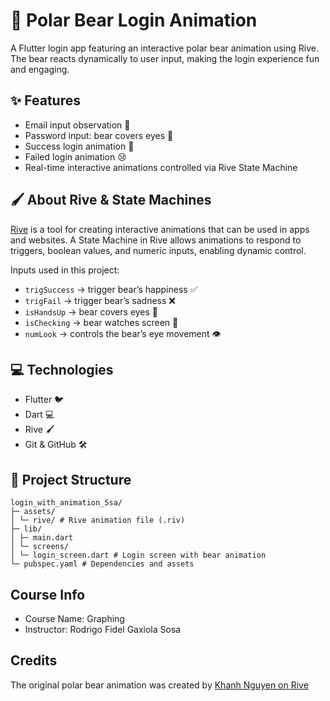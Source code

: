
# 🐻 Polar Bear Login Animation

A Flutter login app featuring an interactive polar bear animation using Rive. The bear reacts dynamically to user input, making the login experience fun and engaging.

## ✨ Features

- Email input observation 👀
- Password input: bear covers eyes 🙈
- Success login animation 🎉
- Failed login animation 😢
- Real-time interactive animations controlled via Rive State Machine

## 🖌️ About Rive & State Machines

[Rive](https://rive.app/) is a tool for creating interactive animations that can be used in apps and websites.
A State Machine in Rive allows animations to respond to triggers, boolean values, and numeric inputs, enabling dynamic control.

Inputs used in this project:

- `trigSuccess` → trigger bear’s happiness ✅
- `trigFail` → trigger bear’s sadness ❌
- `isHandsUp` → bear covers eyes 🙈
- `isChecking` → bear watches screen 👀
- `numLook` → controls the bear’s eye movement 👁️

## 💻 Technologies

- Flutter 🐦
- Dart 💻
- Rive 🖌️
- Git & GitHub 🛠️

## 📂 Project Structure

```text
login_with_animation_5sa/
├─ assets/
│ └─ rive/ # Rive animation file (.riv)
├─ lib/
│ ├─ main.dart
│ └─ screens/
│ └─ login_screen.dart # Login screen with bear animation
└─ pubspec.yaml # Dependencies and assets
```

## Course Info

- Course Name: Graphing
- Instructor: Rodrigo Fidel Gaxiola Sosa

## Credits

The original polar bear animation was created by [Khanh Nguyen on Rive](https://rive.app/marketplace/3645-7621-remix-of-login-machine/)